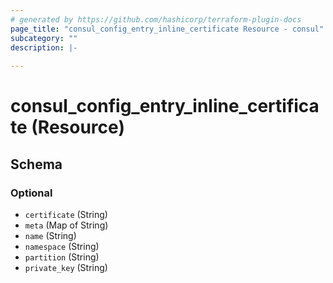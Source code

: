 ```yaml
---
# generated by https://github.com/hashicorp/terraform-plugin-docs
page_title: "consul_config_entry_inline_certificate Resource - consul"
subcategory: ""
description: |-
  
---
```


# consul_config_entry_inline_certificate (Resource)





<!-- schema generated by tfplugindocs -->
## Schema

### Optional

- `certificate` (String)
- `meta` (Map of String)
- `name` (String)
- `namespace` (String)
- `partition` (String)
- `private_key` (String)
